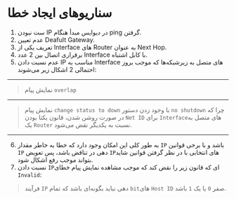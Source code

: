 # سناریو‌های ایجاد خطا
1. ست نبودن IP در دیوایس مبدأ هنگام ping گرفتن.
2. عدم تعیین Deafult Gateway.
3. تعریف یکی از Interface های Router به عنوان Next Hop.
4. برقراری اتصال بین 2 عدد Interface با کابل اشتباه.
5. عدم نسبت دادن IP مناسب به Interface های متصل به زیرشبکه‌ها که موجب بروز احتمالی 2 اشکال زیر می‌شوند:
---
> نمایش پیام `overlap`
---
> نمایش پیام `change status to down` با وجود زدن دستور `no shutdown` چرا که در صورت روشن شدن، قانون یکتا بودن `Net ID` برای `Interface`های متصل به یک `Router` نسبت به یکدیگر نقض می‌شود.
---
6. به طور کلی این امکان وجود دارد که خطا به خاطر مقدار `IP` باشد و با برخی قوانین `IP` دهی در تناقض باشد، پس تعویض `IP`های انتخابی با در نظر گرفتن قوانین شاید بتواند موجب رفع اشکال شود.
7. نسبت دادن `IP`ای که قانون زیر را نقض کند که موجب مشاهده نمایش پیام خطای `Invalid`:

> فرآیند `IP` دهی نباید بگونه‌ای باشد که تمام `bit`های `Host ID` صفر `0` یا یک `1` باشد.